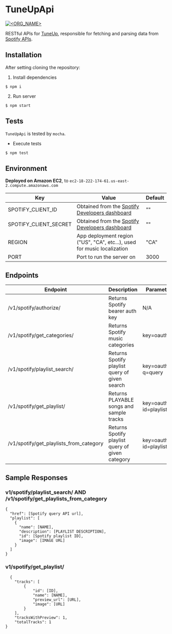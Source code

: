 # TuneUpApi
[![<ORG_NAME>](https://circleci.com/gh/masonc08/TuneUpApi.svg?style=shield)](https://app.circleci.com/pipelines/github/masonc08)
 
RESTful APIs for [TuneUp](https://github.com/masonc08/TuneUp), responsible for fetching and parsing data from [Spotify APIs](https://developer.spotify.com).

## Installation
After setting cloning the repository:
1. Install dependencies
```
$ npm i
```

2. Run server
```
$ npm start
```

## Tests
`TuneUpApi` is tested by `mocha`.
- Execute tests
```
$ npm test
```

## Environment
__Deployed on Amazon EC2__, to `ec2-18-222-174-61.us-east-2.compute.amazonaws.com`  

| Key | Value | Default |
|-----|-------|---------|
| SPOTIFY_CLIENT_ID | Obtained from the [Spotify Developers dashboard](https://developer.spotify.com/dashboard/) |  "" |
| SPOTIFY_CLIENT_SECRET | Obtained from the [Spotify Developers dashboard](https://developer.spotify.com/dashboard/) | "" |
| REGION | App deployment region ("US", "CA", etc...), used for music localization | "CA" |
| PORT | Port to run the server on | 3000 |

## Endpoints
| Endpoint | Description | Parameters | Response |
|----------|-------------|------------|----------|
| /v1/spotify/authorize/| Returns Spotify bearer auth key  | N/A        |[Spotify Documentation](https://developer.spotify.com/documentation/general/guides/authorization-guide/#client-credentials-flow)|
| /v1/spotify/get_categories/ | Returns Spotify music categories | key=oauthkey | [Spotify Documentation](https://developer.spotify.com/documentation/web-api/reference/browse/get-list-categories/)|
| /v1/spotify/playlist_search/| Returns Spotify playlist query of given search|key=oauthkey, q=query| See below |
| /v1/spotify/get_playlist/ | Returns PLAYABLE songs and sample tracks | key=oauthkey, id=playlistid | See below |
| /v1/spotify/get_playlists_from_category |  Returns Spotify playlist query of given category | key=oauthkey, id=playlistid | See below |

## Sample Responses
### v1/spotify/playlist_search/ AND /v1/spotify/get_playlists_from_category
```
{
  "href": [Spotify query API url],
  "playlist": [
    {
      "name": [NAME],
      "description": [PLAYLIST DESCRIPTION],
      "id": [Spotify playlist ID],
      "image": [IMAGE URL]
    }
  ]
}
```

### v1/spotify/get_playlist/
```
  {
    "tracks": [
        {
            "id": [ID],
            "name": [NAME],
            "preview_url": [URL],
            "image": [URL]
        }
    ],
    "tracksWithPreview": 1,
    "totalTracks": 1
}
```
